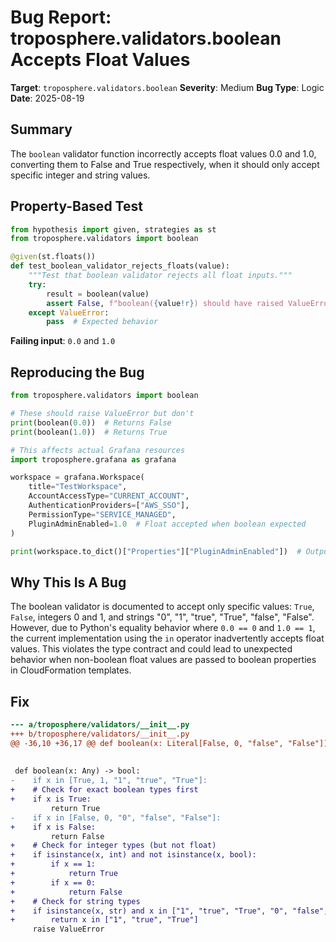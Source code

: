 # Bug Report: troposphere.validators.boolean Accepts Float Values

**Target**: `troposphere.validators.boolean`
**Severity**: Medium
**Bug Type**: Logic
**Date**: 2025-08-19

## Summary

The `boolean` validator function incorrectly accepts float values 0.0 and 1.0, converting them to False and True respectively, when it should only accept specific integer and string values.

## Property-Based Test

```python
from hypothesis import given, strategies as st
from troposphere.validators import boolean

@given(st.floats())
def test_boolean_validator_rejects_floats(value):
    """Test that boolean validator rejects all float inputs."""
    try:
        result = boolean(value)
        assert False, f"boolean({value!r}) should have raised ValueError but returned {result!r}"
    except ValueError:
        pass  # Expected behavior
```

**Failing input**: `0.0` and `1.0`

## Reproducing the Bug

```python
from troposphere.validators import boolean

# These should raise ValueError but don't
print(boolean(0.0))  # Returns False
print(boolean(1.0))  # Returns True

# This affects actual Grafana resources
import troposphere.grafana as grafana

workspace = grafana.Workspace(
    title="TestWorkspace",
    AccountAccessType="CURRENT_ACCOUNT", 
    AuthenticationProviders=["AWS_SSO"],
    PermissionType="SERVICE_MANAGED",
    PluginAdminEnabled=1.0  # Float accepted when boolean expected
)

print(workspace.to_dict()["Properties"]["PluginAdminEnabled"])  # Outputs: True
```

## Why This Is A Bug

The boolean validator is documented to accept only specific values: `True`, `False`, integers 0 and 1, and strings "0", "1", "true", "True", "false", "False". However, due to Python's equality behavior where `0.0 == 0` and `1.0 == 1`, the current implementation using the `in` operator inadvertently accepts float values. This violates the type contract and could lead to unexpected behavior when non-boolean float values are passed to boolean properties in CloudFormation templates.

## Fix

```diff
--- a/troposphere/validators/__init__.py
+++ b/troposphere/validators/__init__.py
@@ -36,10 +36,17 @@ def boolean(x: Literal[False, 0, "false", "False"]) -> Literal[False]: ...
 
 
 def boolean(x: Any) -> bool:
-    if x in [True, 1, "1", "true", "True"]:
+    # Check for exact boolean types first
+    if x is True:
         return True
-    if x in [False, 0, "0", "false", "False"]:
+    if x is False:
         return False
+    # Check for integer types (but not float)
+    if isinstance(x, int) and not isinstance(x, bool):
+        if x == 1:
+            return True
+        if x == 0:
+            return False
+    # Check for string types
+    if isinstance(x, str) and x in ["1", "true", "True", "0", "false", "False"]:
+        return x in ["1", "true", "True"]
     raise ValueError
```